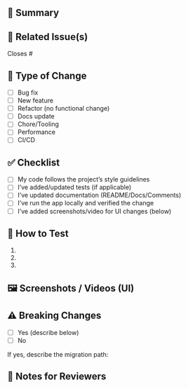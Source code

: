 ## 📌 Summary

<!-- A clear and concise description of what this PR does. -->

## 🧾 Related Issue(s)

<!-- e.g. Closes #123, Fixes #456 -->

Closes #

## 🔄 Type of Change

- [ ] Bug fix
- [ ] New feature
- [ ] Refactor (no functional change)
- [ ] Docs update
- [ ] Chore/Tooling
- [ ] Performance
- [ ] CI/CD

## ✅ Checklist

- [ ] My code follows the project’s style guidelines
- [ ] I’ve added/updated tests (if applicable)
- [ ] I’ve updated documentation (README/Docs/Comments)
- [ ] I’ve run the app locally and verified the change
- [ ] I’ve added screenshots/video for UI changes (below)

## 🧪 How to Test

<!-- Steps for reviewers to reproduce locally -->

1.
2.
3.

## 🖼️ Screenshots / Videos (UI)

<!-- Drag & drop images or paste links -->

## ⚠️ Breaking Changes

- [ ] Yes (describe below)
- [ ] No

If yes, describe the migration path:

## 📓 Notes for Reviewers

<!-- Anything else reviewers should know -->
